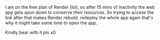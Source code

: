 I am on the free plan of Render (lol), so after 15 mins of inactivity the web app gets spun down to conserve their resources. So trying to access the link after that makes Render rebuild, redeploy the whole app again 
that's why it might take some time to open the app. 

Kindly bear with it pls xD
